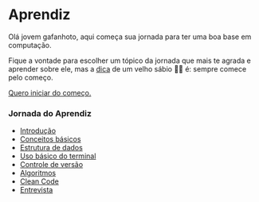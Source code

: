 # Aprendiz

Olá jovem gafanhoto, aqui começa sua jornada para ter uma boa base em computação. 

Fique a vontade para escolher um tópico da jornada que mais te agrada e aprender sobre ele, mas a [dica](introducao/baseSolida) de um velho sábio 🧙‍♂️ é: sempre comece pelo começo. 

[Quero iniciar do começo.](introducao/introducao)


### Jornada do Aprendiz
- [Introdução](introducao/introducao)
- [Conceitos básicos](conceitosBasicos/conceitosBasicos)
- [Estrutura de dados](estruturaDados/estruturaDados)
- [Uso básico do terminal](terminal/terminal)
- [Controle de versão](controleVersao/controleVersao)
- [Algoritmos](algoritmos/algoritmos)
- [Clean Code](cleanCode/cleanCode)
- [Entrevista](entrevista/entrevista)


